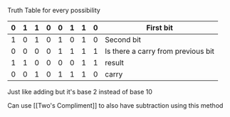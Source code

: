 Truth Table for every possibility

|0|1|1|0|0|1|1|0|First bit|
|---|---|---|---|---|---|---|---|---|
|1|0|1|0|1|0|1|0|Second bit|
|0|0|0|0|1|1|1|1|Is there a carry from previous bit|
|1|1|0|0|0|0|1|1|result|
|0|0|1|0|1|1|1|0|carry|

Just like adding but it's base 2 instead of base 10

Can use [[Two's Compliment]] to also have subtraction using this method